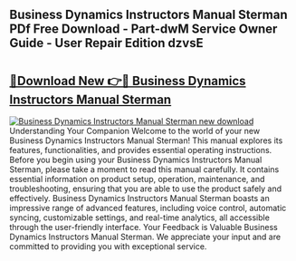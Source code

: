 ## Business Dynamics Instructors Manual Sterman PDf Free Download - Part-dwM Service Owner Guide - User Repair Edition dzvsE

# <h2><a href="http://bc66144.oget.top/?id=Business+Dynamics+Instructors+Manual+Sterman">🔗Download New 👉🔴 Business Dynamics Instructors Manual Sterman</a></h2>

[![Business Dynamics Instructors Manual Sterman new download](https://i.imgur.com/5g1atiW.png)](http://bc66144.oget.top/?id=Business+Dynamics+Instructors+Manual+Sterman)
Understanding Your Companion Welcome to the world of your new Business Dynamics Instructors Manual Sterman! This manual explores its features, functionalities, and provides essential operating instructions. Before you begin using your Business Dynamics Instructors Manual Sterman, please take a moment to read this manual carefully. It contains essential information on product setup, operation, maintenance, and troubleshooting, ensuring that you are able to use the product safely and effectively. Business Dynamics Instructors Manual Sterman boasts an impressive range of advanced features, including voice control, automatic syncing, customizable settings, and real-time analytics, all accessible through the user-friendly interface. Your Feedback is Valuable Business Dynamics Instructors Manual Sterman. We appreciate your input and are committed to providing you with exceptional service.
